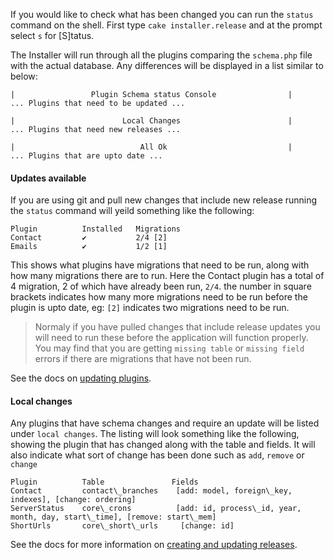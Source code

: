 If you would like to check what has been changed you can run the `status` command on the shell. First type `cake installer.release` and at the prompt select `s` for [S]tatus.

The Installer will run through all the plugins comparing the `schema.php` file with the actual database. Any differences will be displayed in a list similar to below:

	|                 Plugin Schema status Console                |
	... Plugins that need to be updated ...

	|                        Local Changes                        |
	... Plugins that need new releases ...

	|                            All Ok                           |
	... Plugins that are upto date ...

#### Updates available

If you are using git and pull new changes that include new release running the `status` command will yeild something like the following:

	Plugin          Installed   Migrations
	Contact        	✔           2/4 [2]
	Emails         	✔           1/2 [1]

This shows what plugins have migrations that need to be run, along with how many migrations there are to run. Here the Contact plugin has a total of 4 migration, 2 of which have already been run, `2/4`. the number in square brackets indicates how many more migrations need to be run before the plugin is upto date, eg: `[2]` indicates two migrations need to be run.

> Normaly if you have pulled changes that include release updates you will need to run these before the application will function properly. You may find that you are getting `missing table` or `missing field` errors if there are migrations that have not been run.

See the docs on [updating plugins](/infinitas\_docs/Installer/developer-updating-plugins).

#### Local changes

Any plugins that have schema changes and require an update will be listed under `local changes`. The listing will look something like the following, showing the plugin that has changed along with the table and fields. It will also indicate what sort of change has been done such as `add`, `remove` or `change`


	Plugin          Table               Fields
	Contact         contact\_branches    [add: model, foreign\_key, indexes], [change: ordering]
	ServerStatus    core\_crons          [add: id, process\_id, year, month, day, start\_time], [remove: start\_mem]
	ShortUrls      	core\_short\_urls     [change: id]

See the docs for more information on [creating and updating releases](/infinitas\_docs/Installer/developer-creating-releases).